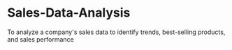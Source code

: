 # Sales-Data-Analysis
 To analyze a company's sales data to identify trends, best-selling products, and sales performance
